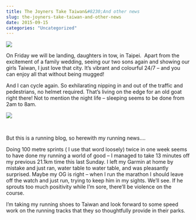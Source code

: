 ```yaml
---
title: The Joyners Take Taiwan&#8230;And other news
slug: the-joyners-take-taiwan-and-other-news
date: 2015-09-15
categories: "Uncategorized"
---
```


<p><img src="http://res.cloudinary.com/dy6grlu8z/image/upload/v1558842043/rxwfxpu8aodftuynimio.jpg"/></p>
<p>On Friday we will be landing, daughters in tow, in Taipei.  Apart from the excitement of a family wedding, seeing our two sons again and showing our girls Taiwan, I just love that city. It’s vibrant and colourful 24/7 – and you can enjoy all that without being mugged!</p>
<p>And I can cycle again. So exhilarating nipping in and out of the traffic and pedestrians, no helmet required. That’s living on the edge for an old goat right there! Not to mention the night life – sleeping seems to be done from 2am to 8am.</p>
<p><img src="http://res.cloudinary.com/dy6grlu8z/image/upload/v1558842044/dxnd92bg9akjjsfr5vld.jpg"/></p>
<p> </p>
<p>But this is a running blog, so herewith my running news….</p>
<p>Doing 100 metre sprints ( I use that word loosely) twice in one week seems to have done my running a world of good – I managed to take 13 minutes off my previous 21.1km time this last Sunday. I left my Garmin at home by mistake and just ran, water table to water table, and was pleasantly surprised. Maybe my OG is right – when I run the marathon I should leave off the watch and just run, trying to keep him in my sights. We’ll see. If he sprouts too much positivity while I’m sore, there’ll be violence on the course.</p>
<p>I’m taking my running shoes to Taiwan and look forward to some speed work on the running tracks that they so thoughtfully provide in their parks.</p>







